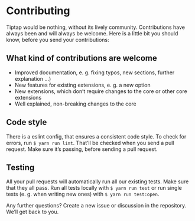 # Contributing

Tiptap would be nothing, without its lively community. Contributions have always been and will always be welcome. Here is a little bit you should know, before you send your contributions:

## What kind of contributions are welcome

* Improved documentation, e. g. fixing typos, new sections, further explanation …)
* New features for existing extensions, e. g. a new option
* New extensions, which don’t require changes to the core or other core extensions
* Well explained, non-breaking changes to the core

## Code style

There is a eslint config, that ensures a consistent code style. To check for errors, run `$ yarn run lint`. That’ll be checked when you send a pull request. Make sure it’s passing, before sending a pull request.

## Testing

All your pull requests will automatically run all our existing tests. Make sure that they all pass. Run all tests locally with `$ yarn run test` or run single tests (e. g. when writing new ones) with `$ yarn run test:open`.

Any further questions? Create a new issue or discussion in the repository. We’ll get back to you.
